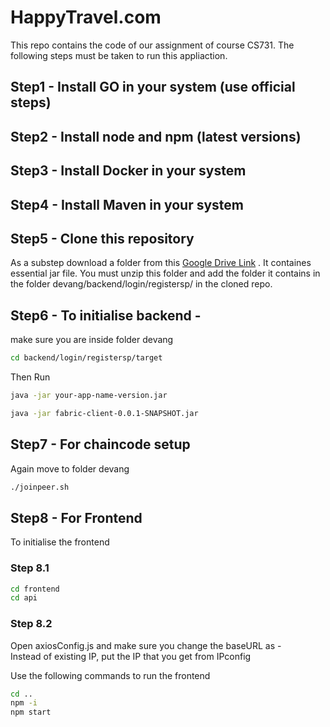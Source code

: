 
# HappyTravel.com
This repo contains the code of our assignment of course CS731. The following steps must be taken to run this appliaction.

## Step1 - Install GO in your system (use official steps)

## Step2 - Install node and npm (latest versions)

## Step3 - Install Docker in your system

## Step4 - Install Maven in your system

## Step5 - Clone this repository

As a substep download a folder from this [Google Drive Link](URL)
. It containes essential jar file. 
You must unzip this folder and add the folder it contains in the folder devang/backend/login/registersp/ in the cloned repo.


## Step6 - To initialise backend -   
make sure you are inside folder devang   
```bash
cd backend/login/registersp/target
```
Then Run
```bash
java -jar your-app-name-version.jar
```

```bash
java -jar fabric-client-0.0.1-SNAPSHOT.jar
```

## Step7 - For chaincode setup  
Again move to folder devang
```bash
./joinpeer.sh
```

## Step8 - For Frontend
To initialise the frontend  
### Step 8.1
```bash
cd frontend
cd api
```
### Step 8.2
Open axiosConfig.js and make sure you change the baseURL as -  
Instead of existing IP, put the IP that you get from IPconfig

Use the following commands to run the frontend
```bash
cd ..
npm -i
npm start
```



